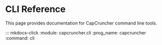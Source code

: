 # CLI Reference

This page provides documentation for CapCruncher command line tools.

::: mkdocs-click
    :module: capcruncher.cli
    :prog_name: capcruncher
    :command: cli
